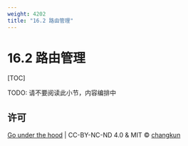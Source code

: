 ```yaml
---
weight: 4202
title: "16.2 路由管理"
---
```


# 16.2 路由管理

[TOC]

TODO: 请不要阅读此小节，内容编排中


## 许可

[Go under the hood](https://github.com/changkun/go-under-the-hood) | CC-BY-NC-ND 4.0 & MIT &copy; [changkun](https://changkun.de)
